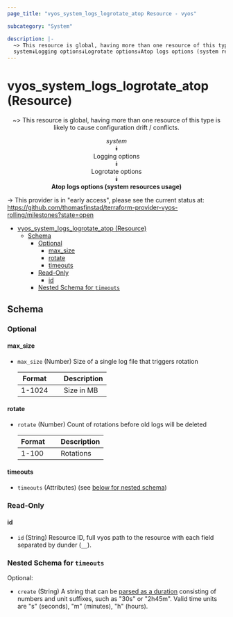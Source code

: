 ```yaml
---
page_title: "vyos_system_logs_logrotate_atop Resource - vyos"

subcategory: "System"

description: |-
  ~> This resource is global, having more than one resource of this type is likely to cause configuration drift / conflicts.
  system⯯Logging options⯯Logrotate options⯯Atop logs options (system resources usage)
---
```


# vyos_system_logs_logrotate_atop (Resource)
<center>

~> This resource is global, having more than one resource of this type is likely to cause configuration drift / conflicts.

*system*  
⯯  
Logging options  
⯯  
Logrotate options  
⯯  
**Atop logs options (system resources usage)**


</center>

-> This provider is in "early access", please see the current status at: https://github.com/thomasfinstad/terraform-provider-vyos-rolling/milestones?state=open

<!--TOC-->

- [vyos_system_logs_logrotate_atop (Resource)](#vyos_system_logs_logrotate_atop-resource)
  - [Schema](#schema)
    - [Optional](#optional)
      - [max_size](#max_size)
      - [rotate](#rotate)
      - [timeouts](#timeouts)
    - [Read-Only](#read-only)
      - [id](#id)
    - [Nested Schema for `timeouts`](#nested-schema-for-timeouts)

<!--TOC-->

<!-- schema generated by tfplugindocs -->
## Schema

### Optional

#### max_size
- `max_size` (Number) Size of a single log file that triggers rotation

    |  Format  &emsp;|  Description  |
    |----------|---------------|
    |  1-1024  &emsp;|  Size in MB   |
#### rotate
- `rotate` (Number) Count of rotations before old logs will be deleted

    |  Format  &emsp;|  Description  |
    |----------|---------------|
    |  1-100   &emsp;|  Rotations    |
#### timeouts
- `timeouts` (Attributes) (see [below for nested schema](#nestedatt--timeouts))

### Read-Only

#### id
- `id` (String) Resource ID, full vyos path to the resource with each field separated by dunder (`__`).

<a id="nestedatt--timeouts"></a>
### Nested Schema for `timeouts`

Optional:

- `create` (String) A string that can be [parsed as a duration](https://pkg.go.dev/time#ParseDuration) consisting of numbers and unit suffixes, such as &#34;30s&#34; or &#34;2h45m&#34;. Valid time units are &#34;s&#34; (seconds), &#34;m&#34; (minutes), &#34;h&#34; (hours).
